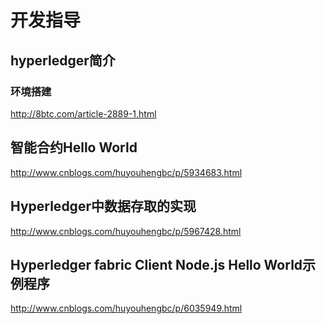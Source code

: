
# 开发指导

## hyperledger简介
### 环境搭建
http://8btc.com/article-2889-1.html

## 智能合约Hello World

http://www.cnblogs.com/huyouhengbc/p/5934683.html

## Hyperledger中数据存取的实现
http://www.cnblogs.com/huyouhengbc/p/5967428.html

## Hyperledger fabric Client Node.js Hello World示例程序
http://www.cnblogs.com/huyouhengbc/p/6035949.html
